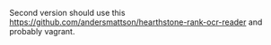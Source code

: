 Second version should use this https://github.com/andersmattson/hearthstone-rank-ocr-reader
and probably vagrant.
